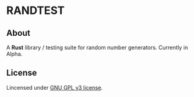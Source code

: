 RANDTEST
========
## About
A __Rust__ library / testing suite for random number generators. Currently in Alpha.

## License
Lincensed under [GNU GPL v3 license](http://www.gnu.org/copyleft/gpl.html).